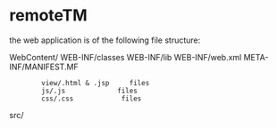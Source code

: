 # remoteTM

the web application is of the following file structure:
   
WebContent/ 
            WEB-INF/classes
            WEB-INF/lib
            WEB-INF/web.xml
            META-INF/MANIFEST.MF
                        
            view/.html & .jsp     files
            js/.js             files
            css/.css            files
                      





src/

